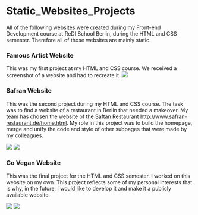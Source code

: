 # Static_Websites_Projects
All of the following websites were created during my Front-end Development course at ReDI School Berlin, during the HTML and CSS semester. Therefore all of those websites are mainly static. 

### Famous Artist Website
This was my first project at my HTML and CSS course. We received a screenshot of a website and had to recreate it. 
![](MyWebsitesScreenShots/FamousArtistWebsite.png)

### Safran Website
This was the second project during my HTML and CSS course. The task was to find a website of a restaurant in Berlin that needed a makeover. My team has chosen the website of the Saftan Restaurant http://www.safran-restaurant.de/home.html. My role in this project was to build the homepage, merge and unify the code and style of other subpages that were made by my colleagues. 

![](MyWebsitesScreenShots/SafranWebsiteDesktop.png)
![](MyWebsitesScreenShots/SafranWebsiteMobile.png)

### Go Vegan Website
This was the final project for the HTML and CSS semester. I worked on this website on my own. This project reflects some of my personal interests that is why, in the future, I would like to develop it and make it a publicly available website.

![](MyWebsitesScreenShots/GoVeganWebsiteDesktop.png)
![](MyWebsitesScreenShots/GoVeganWebsiteMobile.png)